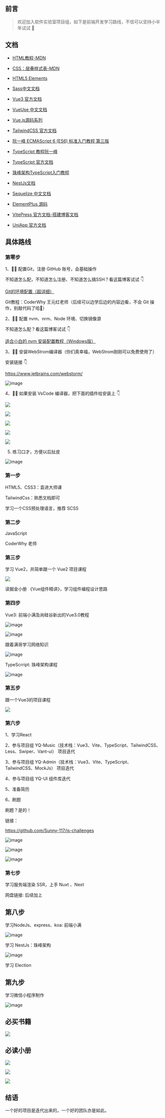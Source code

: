 ## 前言

> 欢迎加入软件实验室项目组，如下是前端开发学习路线，不信可以坚持小半年试试 🫢

## 文档

- [HTML教程-MDN](https://developer.mozilla.org/zh-CN/docs/Learn/Getting_started_with_the_web/HTML_basics)

- [CSS：层叠样式表-MDN](https://developer.mozilla.org/zh-CN/docs/Web/CSS)

- [HTML5 Elements](https://www.xuanfengge.com/funny/html5/element/)

- [Sass中文文档](https://www.sass.hk/docs/)

- [Vue3 官方文档](https://v3.cn.vuejs.org/)

- [VueUse 中文文档](https://vueuse.pages.dev/guide/)

- [Vue.js源码系列](https://vue-js.com/learn-vue/start/#_1-%E5%89%8D%E8%A8%80)

- [TailwindCSS 官方文档](https://tailwind.nodejs.cn/)

- [阮一峰 ECMAScript 6 (ES6) 标准入门教程 第三版](https://www.bookstack.cn/read/es6-3rd/sidebar.md)

- [TypeScript 教程阮一峰](https://typescript.p6p.net/)

- [TypeScript 官方文档](https://www.typescriptlang.org/docs/)

- [珠峰架构TypeScript入门教程](http://www.zhufengpeixun.com/ts-lesson/guide/typescript-1.html)

- [NestJs文档](http://www.zhufengpeixun.com/nestjs/html/4.controller.html)

- [Sequelize 中文文档](https://www.sequelize.cn/core-concepts/getting-started)

- [ElementPlus 源码](https://github.com/element-plus/element-plus)

- [VitePress 官方文档-搭建博客文档](https://vitepress.dev/zh/guide/getting-started)

- [UniApp 官方文档](https://uniapp.dcloud.net.cn/quickstart.html)

## 具体路线

### 第零步

1、🙋‍♀️ 配置Git，注册 GitHub 账号，会基础操作

不知道怎么配，不知道怎么注册、不知道怎么搞SSH？看这篇博客试试 👇

[Git的环境配置（超详细）](https://blog.csdn.net/shuang_waiwai/article/details/121108964?ops_request_misc=%257B%2522request%255Fid%2522%253A%25229F021989-BD4B-4106-8737-930824B8725D%2522%252C%2522scm%2522%253A%252220140713.130102334..%2522%257D&request_id=9F021989-BD4B-4106-8737-930824B8725D&biz_id=0&utm_medium=distribute.pc_search_result.none-task-blog-2~all~top_positive~default-1-121108964-null-null.142^v100^pc_search_result_base9&utm_term=Git%E9%85%8D%E7%BD%AE&spm=1018.2226.3001.4187)

Git教程：CoderWhy 王元红老师（后续可以边学后边的内容边看，不会 Git 操作，别敲代码了哈🥹）

2、🙋‍♀️ 配置 nvm、nrm、Node 环境、切换镜像源

不知道怎么配？看这篇博客试试 👇

[适合小白的 nvm 安装配置教程（Windows版）](https://www.cnblogs.com/rnny/p/17839190.html#%E4%B8%80nvm-%E7%9A%84%E5%AE%89%E8%A3%85%E4%B8%8E%E9%85%8D%E7%BD%AE)

3、🙋‍♀️ 安装WebStrom编译器（你们真幸福，WebStrom刚刚可以免费使用了）

安装链接 👇

https://www.jetbrains.com/webstorm/

![image](https://github.com/user-attachments/assets/65ab780d-a453-42ae-a959-aaea6f58a348)

4、🙋‍♀️ 如果安装 VsCode 编译器，把下面的插件给安装上 👇

![](https://img-blog.csdnimg.cn/img_convert/937f530bce4fc504a03a995374e1ee43.png)

![](https://img-blog.csdnimg.cn/img_convert/dd9fa7b5409a78ee2fd52b23784c95de.png)

![](https://img-blog.csdnimg.cn/img_convert/7098da655806c058276152d611b0bfbc.png)

![](https://img-blog.csdnimg.cn/img_convert/d09e439648ea488e447727307d955103.png)

![](https://img-blog.csdnimg.cn/img_convert/ebba5903c65187a41cd0fff48822b732.png)

5. 练习口才，方便以后扯皮

![image](https://github.com/user-attachments/assets/586145a6-5032-48e8-bc3c-9d077005684f)

### 第一步

HTML5、CSS3：袁进大师课

TailwindCss：熟悉文档即可

学习一个CSS预处理语言，推荐 SCSS

### 第二步

JavaScript

CoderWhy 老师

### 第三步

学习 Vue2，并简单跟一个 Vue2 项目课程

![](https://img-blog.csdnimg.cn/img_convert/22176b119be46469a79487bd215677f8.png)

读掘金小册 《Vue组件精讲》，学习组件编程设计思路

### 第四步

Vue3: 前端小满及尚硅谷新出的Vue3.0教程

![image](https://github.com/user-attachments/assets/aef56194-71bc-4f2f-a0a1-b9304e05be24)

![image](https://github.com/user-attachments/assets/73016a69-d9b5-4066-b9b4-0fabec5ccebd)


跟着满哥学习网络知识

![image](https://github.com/user-attachments/assets/30046eef-a528-4027-b16d-fdb87e17ad94)


TypeScrript: 珠峰架构课程

![image](https://github.com/user-attachments/assets/b8c0efbd-e489-42d3-a350-8854c59734d5)


### 第五步

跟一个Vue3的项目课程

![](https://img-blog.csdnimg.cn/img_convert/b7976e5c622927b4b078a30210c90a4f.png)

### 第六步

1、学习React

2、参与项目组 YQ-Music（技术栈：Vue3、Vite、TypeScript、TailwindCSS、Less、Swiper、Vant-ui） 项目迭代

3、参与项目组 YQ-Admin（技术栈：Vue3、Vite、TypeScript、TailwindCSS、MockJs） 项目迭代

4、参与项目组 YQ-UI 组件库迭代

5、准备简历

6、刷题

刷题？是的！

链接：

https://github.com/Sunny-117/js-challenges

![image](https://github.com/user-attachments/assets/35af3330-3785-4792-8409-b98b885f553b)


![image](https://github.com/user-attachments/assets/4f1c6ab3-0020-4675-83c9-555589757c8e)

![image](https://github.com/user-attachments/assets/7f641e78-82e1-46d8-b664-2e37615a244b)

### 第七步

学习服务端渲染 SSR，上手 Nuxt 、Next

网盘链接: 后续加上

## 第八步

学习NodeJs、express、koa: 前端小满

![image](https://github.com/user-attachments/assets/bc023f76-4a4a-4665-baec-f3a06b1f0c3d)


学习 NestJs：珠峰架构

![image](https://github.com/user-attachments/assets/3711ecca-5d3d-4c6c-8eec-2e4ae7f9b2e4)


学习 Election

## 第九步

学习微信小程序制作

![image](https://github.com/user-attachments/assets/537a1205-5109-438e-a31e-dd4054685f09)


## 必买书籍

![](https://img-blog.csdnimg.cn/img_convert/69431db229aa69cc75b410f10ef98a7c.jpeg)

## 必读小册

![](https://img-blog.csdnimg.cn/img_convert/c1cc0b70e8e5b5d68243c79d32b18aa2.png)

![](https://img-blog.csdnimg.cn/img_convert/fd3a92233407083de255027d0c2e60d9.png)

![](https://img-blog.csdnimg.cn/img_convert/8683d587b1eaf951973a2ea630526681.png)

## 结语

一个好的项目是迭代出来的，一个好的团队亦是如此。
